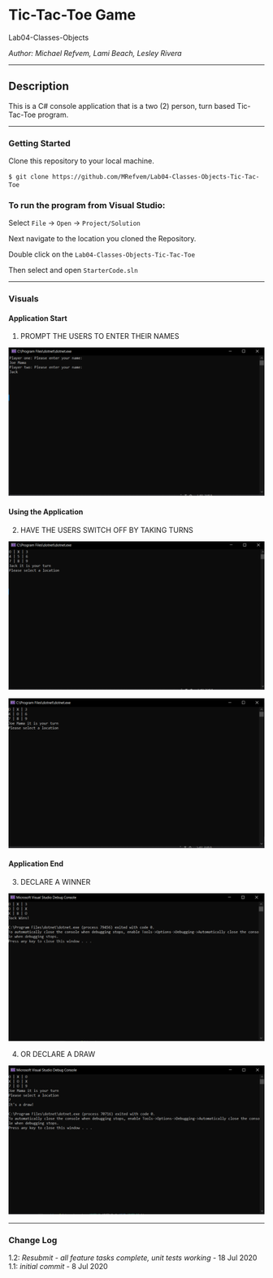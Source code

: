 # Tic-Tac-Toe Game

Lab04-Classes-Objects

*Author: Michael Refvem, Lami Beach, Lesley Rivera*

----

## Description
This is a C# console application that is a two (2) person, turn based Tic-Tac-Toe program.

---

### Getting Started
Clone this repository to your local machine.

```
$ git clone https://github.com/MRefvem/Lab04-Classes-Objects-Tic-Tac-Toe
```

### To run the program from Visual Studio:
Select ```File``` -> ```Open``` -> ```Project/Solution```

Next navigate to the location you cloned the Repository.

Double click on the ```Lab04-Classes-Objects-Tic-Tac-Toe```

Then select and open ```StarterCode.sln```

---

### Visuals

#### Application Start

1. PROMPT THE USERS TO ENTER THEIR NAMES

![Prompt User](Lab04_TicTacToe/Assets/images/PromptUserNameTicTac.PNG)



#### Using the Application

2. HAVE THE USERS SWITCH OFF BY TAKING TURNS

![Image 2](Lab04_TicTacToe/Assets/images/switchUsersOff.PNG)


![Image 2](Lab04_TicTacToe/Assets/images/switchUsersOffAgain.PNG)



#### Application End

3. DECLARE A WINNER

![Image 3](Lab04_TicTacToe/Assets/images/winnerTicTac.PNG)


4. OR DECLARE A DRAW


![Image 3](Lab04_TicTacToe/Assets/images/drawTicTac.PNG)




---

### Change Log 
1.2: *Resubmit - all feature tasks complete, unit tests working* - 18 Jul 2020  
1.1: *initial commit* - 8 Jul 2020  

